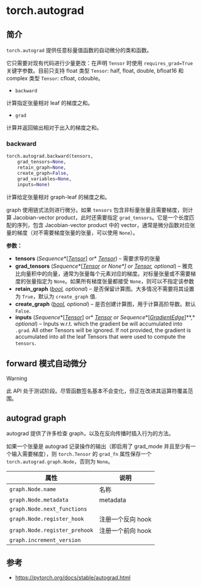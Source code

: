 # torch.autograd

## 简介

`torch.autograd` 提供任意标量值函数的自动微分的类和函数。

它只需要对现有代码进行少量更改：在声明 `Tensor` 时使用 `requires_grad=True` 关键字参数。目前只支持 float 类型 `Tensor`: half, float, double, bfloat16 和 complex 类型 `Tensor`: cfloat, cdouble。

- `backward`

计算指定张量相对 leaf 的梯度之和。

- `grad`

计算并返回输出相对于出入的梯度之和。

### backward

```python
torch.autograd.backward(tensors, 
    grad_tensors=None, 
    retain_graph=None, 
    create_graph=False, 
    grad_variables=None, 
    inputs=None)
```

计算给定张量相对 graph-leaf 的梯度之和。

graph 使用链式法则进行微分。如果 `tensors` 包含非标量张量且需要梯度，则计算 Jacobian-vector product，此时还需要指定 `grad_tensors`。它是一个长度匹配的序列，包含 Jacobian-vector product 中的 vector，通常是微分函数对应张量的梯度（对不需要梯度张量的张量，可以使用 `None`）。

**参数：**

- **tensors** (*Sequence**[*[*Tensor*](https://pytorch.org/docs/stable/tensors.html#torch.Tensor)*] or* [*Tensor*](https://pytorch.org/docs/stable/tensors.html#torch.Tensor)) – 需要求导的张量
- **grad_tensors** (*Sequence**[*[*Tensor*](https://pytorch.org/docs/stable/tensors.html#torch.Tensor) *or* *None**] or* [*Tensor*](https://pytorch.org/docs/stable/tensors.html#torch.Tensor)*,* *optional*) – 雅克比向量积中的向量，通常为张量每个元素对应的梯度。对标量张量或不需要梯度的张量指定为 `None`。如果所有梯度张量都接受 `None`，则可以不指定该参数
- **retain_graph** ([*bool*](https://docs.python.org/3/library/functions.html#bool)*,* *optional*) – 是否保留计算图。大多情况不需要将其设置为 `True`，默认为 `create_graph` 值.
- **create_graph** ([*bool*](https://docs.python.org/3/library/functions.html#bool)*,* *optional*) – 是否创建计算图，用于计算高阶导数。默认 `False`.
- **inputs** (*Sequence**[*[*Tensor*](https://pytorch.org/docs/stable/tensors.html#torch.Tensor)*] or* [*Tensor*](https://pytorch.org/docs/stable/tensors.html#torch.Tensor) *or* *Sequence**[*[*GradientEdge*](https://pytorch.org/docs/stable/autograd.html#torch.autograd.graph.GradientEdge)*]**,* *optional*) – Inputs w.r.t. which the gradient be will accumulated into `.grad`. All other Tensors will be ignored. If not provided, the gradient is accumulated into all the leaf Tensors that were used to compute the `tensors`.


## forward 模式自动微分

> [!WARNING]
>
> 此 API 处于测试阶段。尽管函数签名基本不会变化，但正在改进其运算符覆盖范围。

## autograd graph

autograd 提供了许多检查 graph，以及在反向传播时插入行为的方法。

如果一个张量是 autograd 记录操作的输出（即启用了 grad_mode 并且至少有一个输入需要梯度），则 `torch.Tensor` 的 `grad_fn` 属性保存一个 `torch.autograd.graph.Node`，否则为 `None`。

| 属性 | 说明 |
| ---- | ---- |
|  `graph.Node.name`   |  名称    |
|   `graph.Node.metadata`   |  metadata    |
|   `graph.Node.next_functions`   |      |
| `graph.Node.register_hook` | 注册一个反向 hook |
| `graph.Node.register_prehook` | 注册一个前向 hook |
| `graph.increment_version` | |




## 参考

- https://pytorch.org/docs/stable/autograd.html